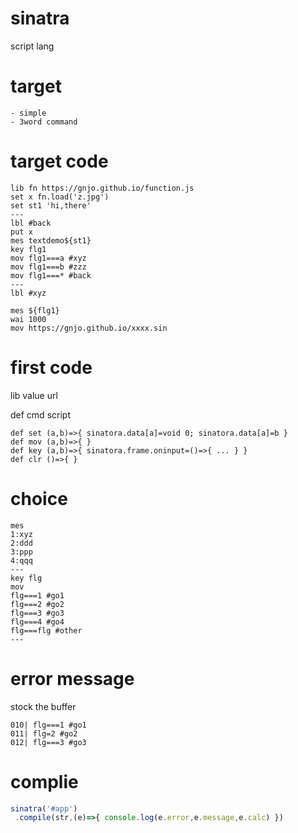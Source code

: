 # sinatra
script lang

# target
```
- simple
- 3word command
```

# target code
```
lib fn https://gnjo.github.io/function.js 
set x fn.load('z.jpg')
set st1 'hi,there'
---
lbl #back
put x
mes textdemo${st1}
key flg1
mov flg1===a #xyz
mov flg1===b #zzz
mov flg1===* #back
---
lbl #xyz

mes ${flg1}
wai 1000
mov https://gnjo.github.io/xxxx.sin
```

# first code
lib value url

def cmd script
```
def set (a,b)=>{ sinatora.data[a]=void 0; sinatora.data[a]=b }
def mov (a,b)=>{ }
def key (a,b)=>{ sinatora.frame.oninput=()=>{ ... } }
def clr ()=>{ }
```

# choice
```
mes
1:xyz
2:ddd
3:ppp
4:qqq
---
key flg
mov 
flg===1 #go1
flg===2 #go2
flg===3 #go3
flg===4 #go4
flg===flg #other
---
```

# error message
stock the buffer
```
010| flg===1 #go1
011| flg=2 #go2
012| flg===3 #go3
```

# complie
```js
sinatra('#app')
 .compile(str,(e)=>{ console.log(e.error,e.message,e.calc) }) 
```







